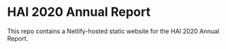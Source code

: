 # HAI 2020 Annual Report

This repo contains a Netlify-hosted static website for the HAI 2020 Annual Report.
